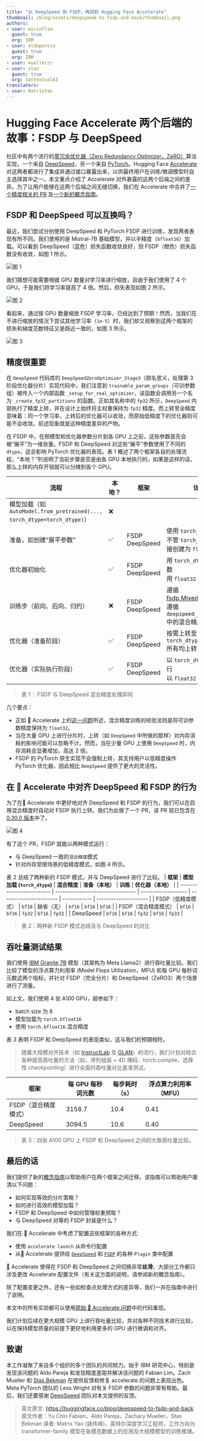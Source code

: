 ```yaml
---
title: "从 DeepSpeed 到 FSDP，再回到 Hugging Face Accelerate"
thumbnail: /blog/assets/deepspeed-to-fsdp-and-back/thumbnail.png
authors:
- user: mirinflim
  guest: true
  org: IBM
- user: aldopareja
  guest: true
  org: IBM
- user: muellerzr
- user: stas
  guest: true
  org: ContextualAI
translators:
- user: MatrixYao
---
```


# Hugging Face Accelerate 两个后端的故事：FSDP 与 DeepSpeed

社区中有两个流行的[零冗余优化器（Zero Redundancy Optimizer，ZeRO）](https://arxiv.org/abs/1910.02054)算法实现，一个来自 [DeepSpeed](https://github.com/microsoft/DeepSpeed)，另一个来自 [PyTorch](https://pytorch.org/docs/stable/fsdp.html)。Hugging Face [Accelerate](https://huggingface.co/docs/accelerate/en/index) 对这两者都进行了集成并通过接口暴露出来，以供最终用户在训练/微调模型时自主选择其中之一。本文重点介绍了 Accelerate 对外暴露的这两个后端之间的差异。为了让用户能够在这两个后端之间无缝切换，我们在 Accelerate 中合并了[一个精度相关的 PR](https://github.com/huggingface/accelerate/issues/2624) 及[一个新的概念指南](https://huggingface.co/docs/accelerate/concept_guides/fsdp_and_deepspeed)。

## FSDP 和 DeepSpeed 可以互换吗？

最近，我们尝试分别使用 DeepSpeed 和 PyTorch FSDP 进行训练，发现两者表现有所不同。我们使用的是 Mistral-7B 基础模型，并以半精度（`bfloat16`）加载。可以看到 DeepSpeed（蓝色）损失函数收敛良好，但 FSDP（橙色）损失函数没有收敛，如图 1 所示。

![图 1](https://huggingface.co/datasets/huggingface/documentation-images/resolve/main/blog/deepspeed-to-fsdp-and-back/figure_1.png)

我们猜想可能需要根据 GPU 数量对学习率进行缩放，且由于我们使用了 4 个 GPU，于是我们将学习率提高了 4 倍。然后，损失表现如图 2 所示。

![图 2](https://huggingface.co/datasets/huggingface/documentation-images/resolve/main/blog/deepspeed-to-fsdp-and-back/figure_2.png)

看起来，通过按 GPU 数量缩放 FSDP 学习率，已经达到了预期！然而，当我们在不进行缩放的情况下尝试其他学习率（`1e-5`）时，我们却又观察到这两个框架的损失和梯度范数特征又是趋近一致的，如图 3 所示。

![图 3](https://huggingface.co/datasets/huggingface/documentation-images/resolve/main/blog/deepspeed-to-fsdp-and-back/figure_3.png)

## 精度很重要

在 `DeepSpeed` 代码库的
`DeepSpeedZeroOptimizer_Stage3`（顾名思义，处理第 3 阶段优化器分片）实现代码中，我们注意到 `trainable_param_groups`（可训参数组）被传入一个内部函数 `_setup_for_real_optimizer`，该函数会调用另一个名为 `_create_fp32_partitions` 的函数。正如其名称中的 `fp32` 所示，`DeepSpeed` 内部执行了精度上转，并在设计上始终将主权重保持为 `fp32` 精度。而上转至全精度意味着：同一个学习率，上转后的优化器可以收敛，而原始低精度下的优化器则可能不会收敛。前述现象就是这种精度差异的产物。

在 FSDP 中，在把模型和优化器参数分片到各 GPU 上之前，这些参数首先会被“展平”为一维张量。FSDP 和 DeepSpeed 对这些“展平”参数使用了不同的 `dtype`，这会影响 PyTorch 优化器的表现。表 1 概述了两个框架各自的处理流程，“本地？”列说明了当前步骤是否是由各 GPU 本地执行的，如果是这样的话，那么上转的内存开销就可以分摊到各个 GPU。

| **流程**                                                                              | **本地？** | **框架**     | **详情**                                                                                                                                                                |
| ---------------------------------------------------------------------------------------- | ---------- | ----------------- | -------------------------------------------------------------------------------------------------------------------------------------------------------------------------- |
| 模型加载（如 `AutoModel.from_pretrained(..., torch_dtype=torch_dtype)`） | ❌         |                   |                                                                                                                                                                            |
| 准备，如创建“展平参数”                            | ✅         | FSDP<br>DeepSpeed | 使用 `torch_dtype`<br>不管 `torch_dtype`，直接创建为 `float32`                                                                                             |
| 优化器初始化                                                                 | ✅         | FSDP<br>DeepSpeed | 用 `torch_dtype` 创建参数<br>用 `float32` 创建参数                                                                                                    |
| 训练步（前向、后向、归约）                            | ❌         | FSDP<br>DeepSpeed | 遵循 [fsdp.MixedPrecision](https://pytorch.org/docs/stable/fsdp.html#torch.distributed.fsdp.MixedPrecision)<br>遵循 `deepspeed_config_file` 中的混合精度设置 |
| 优化器（准备阶段）                                                                     | ✅         | FSDP<br>DeepSpeed | 按需上转至 `torch_dtype`<br>所有均上转至 `float32`                                                                                                   |
| 优化器（实际执行阶段）                                                                 | ✅         | FSDP<br>DeepSpeed | 以 `torch_dtype` 精度进行<br>以 `float32` 精度进行                                                                                                                             |
> 表 1： FSDP 与 DeepSpeed 混合精度处理异同

几个要点：
* 正如 🤗 Accelerate 上的[这一问题](https://github.com/huggingface/accelerate/issues/2624#issuecomment-2058402753)所述，混合精度训练的经验法则是将可训参数精度保持为 `float32`。 
* 当在大量 GPU 上进行分片时，上转（如 `DeepSpeed` 中所做的那样）对内存消耗的影响可能可以忽略不计。然而，当在少量 GPU 上使用 `DeepSpeed` 时，内存消耗会显著增加，高达 2 倍。
* FSDP 的 PyTorch 原生实现不会强制上转，其支持用户以低精度操作 PyTorch 优化器，因此相比 `DeepSpeed` 提供了更大的灵活性。

## 在 🤗 Accelerate 中对齐 DeepSpeed 和 FSDP 的行为

为了在🤗 Accelerate 中更好地对齐 DeepSpeed 和 FSDP 的行为，我们可以在启用混合精度时自动对 FSDP 执行上转。我们为此做了一个 PR，该 PR 现已包含在 [0.30.0 版本](https://github.com/huggingface/accelerate/releases/tag/v0.30.0)中了。

![图 4](https://huggingface.co/datasets/huggingface/documentation-images/resolve/main/blog/deepspeed-to-fsdp-and-back/figure_4.png)

有了这个 PR，FSDP 就能以两种模式运行：
- 与 DeepSpeed 一致的`混合精度`模式
- 针对内存受限场景的低精度模式，如图 4 所示。

表 2 总结了两种新的 FSDP 模式，并与 DeepSpeed 进行了比较。
| **框架**             | **模型加载 (`torch_dtype`)** | **混合精度** | **准备（本地）** | **训练** | **优化器（本地）** |
| ------------------------- | --------------------------------- | ------------------- | ----------------------- | ------------ | --------------------- |
| FSDP（低精度模式） | `bf16`                            | 缺省（无）    | `bf16`                  | `bf16`       | `bf16`                |
| FSDP（混合精度模式）      | `bf16`                            | `bf16`              | `fp32`                  | `bf16`       | `fp32`                |
| DeepSpeed                 | `bf16`                            | `bf16`              | `fp32`                  | `bf16`       | `fp32`                |

> 表 2：两种新 FSDP 模式总结及与 DeepSpeed 的对比

## 吞吐量测试结果

我们使用 [IBM Granite 7B](https://huggingface.co/ibm-granite/granite-7b-base) 模型（其架构为 Meta Llama2）进行吞吐量比较。我们比较了模型的浮点算力利用率 (Model Flops Utilization，MFU) 和每 GPU 每秒词元数这两个指标，并针对 FSDP（完全分片）和 DeepSpeed（ZeRO3）两个场景进行了测量。 

如上文，我们使用 4 张 A100 GPU，超参如下：
- batch size 为 8
- 模型加载为 `torch.bfloat16`
- 使用 `torch.bfloat16` 混合精度 

表 3 表明 FSDP 和 DeepSpeed 的表现类似，这与我们的预期相符。

> 随着大规模对齐技术（如 [InstructLab](https://github.com/instructlab) 及 [GLAN](https://arxiv.org/abs/2402.13064)）的流行，我们计划对结合各种提高吞吐量的方法（如，序列组装 + 4D 掩码、torch.compile、选择性 checkpointing）进行全面的吞吐量对比基准测试。

| **框架**       | **每 GPU 每秒词元数** | **每步耗时（s）** | **浮点算力利用率（MFU）** |
| ------------------- | ------------------------- | ----------------- | --------------------------------- |
| FSDP（混合精度模式）| 3158.7                    | 10.4              | 0.41                              |
| DeepSpeed           | 3094.5                    | 10.6              | 0.40                              |

> 表 3：四张 A100 GPU 上 FSDP 和 DeepSpeed 之间的大致吞吐量比较。

## 最后的话

我们提供了新的[概念指南](https://huggingface.co/docs/accelerate/v0.31.0/en/concept_guides/fsdp_and_deepspeed)以帮助用户在两个框架之间迁移。该指南可以帮助用户厘清以下问题：
* 如何实现等效的分片策略？
* 如何进行高效的模型加载？
* FSDP 和 DeepSpeed 中如何管理权重预取？
* 与 DeepSpeed 对等的 FSDP 封装是什么？

我们在 🤗 Accelerate 中考虑了配置这些框架的各种方式:
- 使用 `accelerate launch` 从命令行配置
- 从🤗 Accelerate 提供给 [`DeepSpeed`](https://huggingface.co/docs/accelerate/main/en/package_reference/deepspeed) 和 [`FSDP`](https://huggingface.co/docs/accelerate/main/en/package_reference/fsdp) 的各种 `Plugin` 类中配置

🤗 Accelerate 使得在 FSDP 和 DeepSpeed 之间切换非常**丝滑**，大部分工作都只涉及更改 Accelerate 配置文件（有关这方面的说明，请参阅新的概念指南）。

除了配置变更之外，还有一些如检查点处理方式的差异等，我们一并在指南中进行了说明。

本文中的所有实验都可以使用[原始 🤗 Accelerate 问题](https://github.com/huggingface/accelerate/issues/2624)中的代码重现。

我们计划后续在更大规模 GPU 上进行吞吐量比较，并对各种不同技术进行比较，以在保持模型质量的前提下更好地利用更多的 GPU 进行微调和对齐。

## 致谢

本工作凝聚了来自多个组织的多个团队的共同努力。始于 IBM 研究中心，特别是发现该问题的 Aldo Pareja 和发现精度差距并解决该问题的 Fabian Lim。Zach Mueller 和 [Stas Bekman](https://github.com/stas00) 在提供反馈和修复 accelerate 的问题上表现出色。Meta PyTorch 团队的 Less Wright 对有关 FSDP 参数的问题非常有帮助。最后，我们还要感谢 [DeepSpeed](https://www.deepspeed.ai/) 团队对本文提供的反馈。

> 英文原文: <url> https://huggingface.co/blog/deepspeed-to-fsdp-and-back </url>
> 原文作者：Yu Chin Fabian，Aldo Pareja，Zachary Mueller，Stas Bekman
> 译者: Matrix Yao (姚伟峰)，英特尔深度学习工程师，工作方向为 transformer-family 模型在各模态数据上的应用及大规模模型的训练推理。